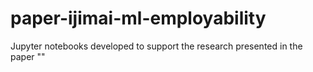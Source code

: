 # paper-ijimai-ml-employability
Jupyter notebooks developed to support the research presented in the paper ""
